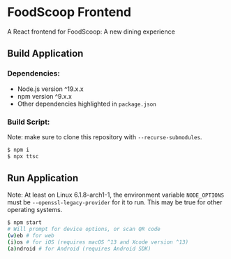 # FoodScoop Frontend
A React frontend for FoodScoop: A new dining experience

## Build Application

### Dependencies:
- Node.js version ^19.x.x
- npm version ^9.x.x
- Other dependencies highlighted in `package.json`

### Build Script:

Note: make sure to clone this repository with `--recurse-submodules`.

```sh
$ npm i
$ npx ttsc
```

## Run Application
Note: At least on Linux 6.1.8-arch1-1, the environment variable `NODE_OPTIONS` must be `--openssl-legacy-provider` for it to run. This may be true for other operating systems. 
```sh
$ npm start
# Will prompt for device options, or scan QR code
(w)eb # for web
(i)os # for iOS (requires macOS ^13 and Xcode version ^13)
(a)ndroid # for Android (requires Android SDK)
```
